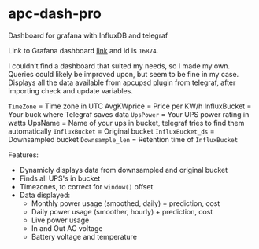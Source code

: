 # apc-dash-pro
Dashboard for grafana with InfluxDB and telegraf

Link to Grafana dashboard [link](https://grafana.com/grafana/dashboards/16874-apc-ups-dashboard/) and id is `16874`.

I couldn’t find a dashboard that suited my needs, so I made my own. Queries could likely be improved upon, but seem to be fine in my case.
Displays all the data available from apcupsd plugin from telegraf, after importing check and update variables.

`TimeZone` = Time zone in UTC AvgKWprice = Price per KW/h InfluxBucket = Your buck where Telegraf saves data
`UpsPower` = Your UPS power rating in watts UpsName = Name of your ups in bucket, telegraf tries to find them automatically
`InfluxBucket` = Original bucket
`InfluxBucket_ds` = Downsampled bucket
`Downsample_len` = Retention time of `InfluxBucket`

Features:
- Dynamicly displays data from downsampled and original bucket
- Finds all UPS's in bucket
- Timezones, to correct for `window()` offset
- Data displayed:
  - Monthly power usage (smoothed, daily) + prediction, cost
  - Daily power usage (smoother, hourly) + prediction, cost
  - Live power usage
  - In and Out AC voltage
  - Battery voltage and temperature
